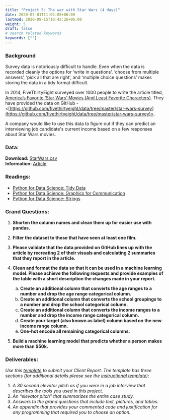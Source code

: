 ```yaml
---
title: "Project 5: The war with Star Wars (4 days)"
date: 2020-05-01T11:02:05+06:00
lastmod: 2020-09-15T10:42:26+06:00
weight: 5
draft: false
# search related keywords
keywords: [""]
---
```


### Background


Survey data is notoriously difficult to handle.  Even when the data is recorded cleanly the options for ‘write in questions’, ‘choose from multiple answers’, ‘pick all that are right’, and ‘multiple choice questions’ makes storing the data in a tidy format difficult.

In 2014, FiveThirtyEight surveyed over 1000 people to write the article titled, [America’s Favorite ‘Star Wars’ Movies (And Least Favorite Characters)](https://fivethirtyeight.com/features/americas-favorite-star-wars-movies-and-least-favorite-characters/). They have provided the data on GitHub - &lt;[https://github.com/fivethirtyeight/data/tree/master/star-wars-survey](https://github.com/fivethirtyeight/data/tree/master/star-wars-survey)>. 

A company would like to use this data to figure out if they can predict an interviewing job candidate's current income based on a few responses about Star Wars movies.  

### Data:

__Download:__ [StarWars.csv](https://github.com/fivethirtyeight/data/raw/master/star-wars-survey/StarWars.csv)   
__Information:__ [Article](https://fivethirtyeight.com/features/americas-favorite-star-wars-movies-and-least-favorite-characters/)


### Readings:

* [Python for Data Science: Tidy Data](https://byuidatascience.github.io/python4ds/tidy-data.html)
* [Python for Data Science: Graphics for Communication](https://byuidatascience.github.io/python4ds/graphics-for-communication.html)
* [Python for Data Science: Strings](https://byuidatascience.github.io/python4ds/strings.html)

### Grand Questions:

1. __Shorten the column names and clean them up for easier use with pandas.__
2. __Filter the dataset to those that have seen at least one film.__
3. __Please validate that the data provided on GitHub lines up with the article by recreating 2 of their visuals and calculating 2 summaries that they report in the article.__
4. __Clean and format the data so that it can be used in a machine learning model. Please achieve the following requests and provide examples of the table with a short description the changes made in your report.__
   <ol type="a">
      <li><b>Create an additional column that converts the age ranges to a number and drop the age range categorical column.</b></li>
      <li><b>Create an additional column that converts the school groupings to a number and drop the school categorical column.</b></li>
      <li><b>Create an additional column that converts the income ranges to a number and drop the income range categorical column.</b></li>
      <li><b>Create your target (also known as label) column based on the new income range column.</b></li>
      <li> <b>One-hot encode all remaining categorical columns.</b> </li>
      

   </ol>   
5. __Build a machine learning model that predicts whether a person makes more than $50k.__


### Deliverables:

_Use this [template](../../template/cse250_project_template_clean.md) to submit your Client Report. The template has three sections (for additional details please see the [instructional template](../../template/cse250_project_template.md)):_

1. _A 30 second elevator pitch as if you were in a job interview that describes the tools you used in this project._
1. _An “elevator pitch” that summarizes the entire case study._
1. _Answers to the grand questions that include text, pictures, and tables._
1. _An appendix that provides your commented code and justification for any programming that required you to choose an option._